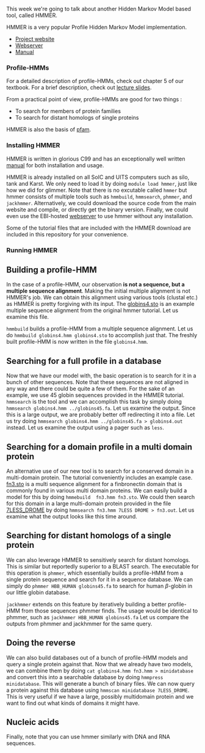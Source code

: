 This week we're going to talk about another Hidden Markov Model based tool, called HMMER.

HMMER is a very popular Profile Hidden Markov Model implementation.

  * [Project website](http://hmmer.org/)
  * [Webserver](https://www.ebi.ac.uk/Tools/hmmer/)
  * [Manual](http://eddylab.org/software/hmmer3/3.1b2/Userguide.pdf)

### Profile-HMMs

For a detailed description of profile-HMMs, check out chapter 5 of our textbook.
For a brief description, check out [lecture slides](http://eddylab.org/software/hmmer3/3.1b2/Userguide.pdf).

From a practical point of view, profile-HMMs are good for two things :

  * To search for members of protein families
  * To search for distant homologs of single proteins

HMMER is also the basis of [pfam](http://pfam.xfam.org/).

### Installing HMMER

HMMER is written in glorious C99 and has an exceptionally well written [manual](http://eddylab.org/software/hmmer3/3.1b2/Userguide.pdf) for both installation and usage.

HMMER is already installed on all SoIC and UITS computers such as silo, tank and Karst.
We only need to load it by doing `module load hmmer`, just like how we did for glimmer.
Note that there is no excutable called `hmmer` but hmmer consists of multiple tools such as `hmmbuild`, `hmmsearch`, `phmmer`, and `jackhmmer`.
Alternatively, we could download the source code from the main website and compile, or directly get the binary version.
Finally, we could even use the EBI-hosted [webserver](https://www.ebi.ac.uk/Tools/hmmer/) to use hmmer without any installation.

Some of the tutorial files that are included with the HMMER download are included in this repository for your convenience.

### Running HMMER

## Building a profile-HMM

In the case of a profile-HMM, our observation **is not a sequence, but a multiple sequence alignment**.
Making the initial multiple alignment is not HMMER's job.
We can obtain this alignment using various tools (clustal etc.) as HMMER is pretty forgiving with its input.
The [globins4.sto](globins4.sto) is an example multiple sequence alignment from the original hmmer tutorial.
Let us examine this file.

`hmmbuild` builds a profile-HMM from a multiple sequence alignment.
Let us do `hmmbuild globins4.hmm globins4.sto` to accomplish just that.
The freshly built profile-HMM is now written in the file `globins4.hmm`.

## Searching for a full profile in a database

Now that we have our model with, the basic operation is to search for it in a bunch of other sequences.
Note that these sequences are not aligned in any way and there could be quite a few of them.
For the sake of an example, we use 45 globin sequences provided in the HMMER tutorial.
`hmmsearch` is the tool and we can accomplish this task by simply doing `hmmsearch globins4.hmm ../globins45.fa`.
Let us examine the output.
Since this is a large output, we are probably better off redirecting it into a file.
Let us try doing `hmmsearch globins4.hmm ../globins45.fa > globins4.out` instead.
Let us examine the output using a pager such as `less`.

## Searching for a domain profile in a multi domain protein

An alternative use of our new tool is to search for a conserved domain in a multi-domain protein.
The tutorial conveniently includes an example case.
[fn3.sto](fn3.sto) is a multi sequence alignment for a finbronectin domain that is commonly found in various multi domain proteins.
We can easily build a model for this by doing `hmmebuild  fn3.hmm fn3.sto`.
We could then search for this domain in a large multi-domain protein provided in the file [7LESS_DROME](7LESS_DROME) by doing `hmmsearch fn3.hmm 7LESS DROME > fn3.out`.
Let us examine what the output looks like this time around.

## Searching for distant homologs of a single protein

We can also leverage HMMER to sensitively search for distant homologs.
This is similar but reportedly superior to a BLAST search.
The executable for this operation is `phmmer`, which essentially builds a profile-HMM from a single protein sequence and search for it in a sequence database.
We can simply do `phmmer HBB_HUMAN globins45.fa` to search for human $\beta$-globin in our little globin database.

`jackhmmer` extends on this feature by iteratively building a better profile-HMM from those sequences phmmer finds.
The usage would be identical to phmmer, such as `jackhmmer HBB_HUMAN globins45.fa`
Let us compare the outputs from phmmer and jackhmmer for the same query.

## Doing the reverse

We can also build databases out of a bunch of profile-HMM models and query a single protein against that.
Now that we already have two models, we can combine them by doing `cat globins4.hmm fn3.hmm > minidatabase` and convert this into a searchable database by doing `hmmpress minidatabase`.
This will generate a bunch of binary files.
We can now query a protein against this database using `hmmscan minidatabase 7LESS_DROME`.
This is very useful if we have a large, possibly multidomain protein and we want to find out what kinds of domains it might have. 

## Nucleic acids

Finally, note that you can use hmmer similarly with DNA and RNA sequences.
